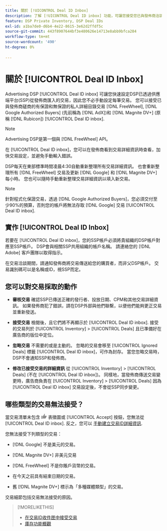 ```yaml
---
title: 關於 [!UICONTROL Deal ID Inbox]
description: 了解 [!UICONTROL Deal ID inbox] 功能，可讓您接受您已與發佈商洽談的私人交易 [!DNL FreeWheel], [!DNL Google Authorized Buyers] (先前稱為 [!DNL AdX]), and [!DNL Magnite DV+] (原稱 [!DNL Rubicon])。
feature: DSP Private Inventory, DSP Deal IDs
exl-id: a1ba7de0-d6b4-4e22-8615-3e62d2ffdf5c
source-git-commit: 443f8907644bf3e480626e14713e8abb9bfca284
workflow-type: tm+mt
source-wordcount: '490'
ht-degree: 0%

---
```


# 關於 [!UICONTROL Deal ID Inbox]

Advertising DSP [!UICONTROL Deal ID inbox] 可讓您快速設定DSP已透過供應端平台(SSP)從發佈商匯入的交易，因此您不必手動設定每筆交易。 您可以接受已與發佈商磋商的有保證和無保證的私人詳細目錄交易 [!DNL FreeWheel], [!DNL Google Authorized Buyers] (先前稱為 [!DNL AdX])和 [!DNL Magnite DV+] (原稱 [!DNL Rubicon]) [!UICONTROL Deal ID inbox].

>[!NOTE]
>
>Advertising DSP是第一個與 [!DNL FreeWheel] API。

在 [!UICONTROL Deal ID inbox]，您可以在發佈商看到交易詳細資訊時查看，加快交易設定，並避免手動輸入錯誤。

<!-- 
Accepting a deal automatically pre-populates a new Deal ID record with details from the publisher, and you need to enter only the publisher [always? or just in some cases?], the media type, who can access the deal, and any attribute labels to apply to the deal so it's easy to find. [Are labels a dimension you can report on?]

For each available deal, you can review the deal details sent directly from the publisher. Some deals are grouped as proposals (packages), and you can see the individual deal details by reviewing the deal.

You can accept any available deal or move an incorrect deal to the Ignored Deals tab. You can also un-ignore deals, which moves them back to the New Deals tab so you can potentially accept them.

For each deal, you can select one publisher and one media type (Desktop Video, Mobile Video, Connected TV, Display, or Audio), and you can share the deal with specific advertisers and with all advertisers for a specific account.
 -->

DSP每天在東部標準時間凌晨4:30自動重新整理所有交易詳細資訊。 也會重新整理所有 [!DNL FreeWheel] 交易及更新 [!DNL Google] 和 [!DNL Magnite DV+] 每小時。 您也可以隨時手動重新整理交易詳細資訊以填入新交易。

<!-- MC: I'm not sure where I got the following. Is this currently true? -->
>[!NOTE]
>
>針對程式化保證交易，透過 [!DNL Google Authorized Buyers]，您必須交付至少90%的預算，否則您的帳戶將無法存取 [!DNL Google] 交易 [!UICONTROL Deal ID inbox].

## 實作 [!UICONTROL Deal ID Inbox]

若要在 [!UICONTROL Deal ID inbox]，您的SSP帳戶必須將貴組織的DSP帳戶對應至SSP帳戶。 DSP會與相關SSP共用組織的帳戶名稱。 請連絡您的 [!DNL Adobe] 客戶團隊以取得指示。

在交易洽談期間，請通知發佈商將交易傳送給您的購買者，而非父DSP帳戶。 交易識別碼可以是名稱或ID，視SSP而定。

## 您可以對交易採取的動作

* **審核交易** 確認SSP已傳送正確的發行者、投放日期、CPM和其他交易詳細資訊。 如果發佈商犯了錯誤，請在DSP外部與他們聯繫，以便他們能夠更正交易並重新發送。

* **接受交易** 檢閱後，且它們將不再顯示於 [!UICONTROL Deal ID inbox]. 接受的交易列於 [!UICONTROL Inventory] > [!UICONTROL Deals] 且已準備好在廣告商的版位中定位。

* **忽略交易** 不需要的或是主動的。 忽略的交易會移至 [!UICONTROL Ignored Deals] 標籤 [!UICONTROL Deal ID inbox]，可作為封存。 當您忽略交易時，DSP不會通知SSP和發佈商。

* **修改已接受交易的詳細資訊** 從 [!UICONTROL Inventory] > [!UICONTROL Deals] (不在 [!UICONTROL Deal ID inbox])。 同樣地，當發佈商傳送交易變更時，廣告商負責在 [!UICONTROL Inventory] > [!UICONTROL Deals] 因為 [!UICONTROL Deal ID inbox] 交易設定後，不會從SSP同步變更。

## 哪些類型的交易無法接受？

當交易清單未包含 ![接受](/help/dsp/assets/accept.png) 表徵圖或 [!UICONTROL Accept] 按鈕，您無法從 [!UICONTROL Deal ID inbox]. 反之，您可以 [手動建立交易ID詳細資訊](/help/dsp/inventory/deal-id-create.md).

您無法接受下列類型的交易：

* [!DNL Google] 不是美元的交易。

* [!DNL Magnite DV+] 非美元交易

* [!DNL FreeWheel] 不是你賬戶貨幣的交易。

* 在今天之前具有結束日期的交易。

* 舊 [!DNL Magnite DV+] 標示為「多種媒體類型」的交易。

交易細節包括交易無法接受的原因。

>[!MORELIKETHIS]
>
>* [在交易ID收件匣中接受交易](deal-id-inbox-accept.md)
>* [庫存功能概觀](inventory-overview.md)

